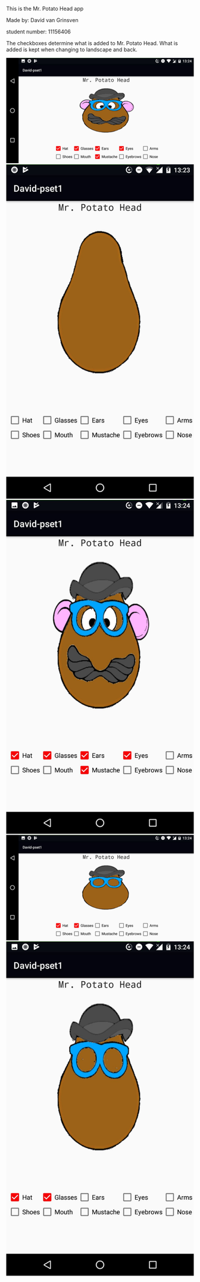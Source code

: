 
This is the Mr. Potato Head app

Made by: David van Grinsven

student number: 11156406

The checkboxes determine what is added to Mr. Potato Head.
What is added is kept when changing to landscape and back.

![image1](doc/potato%20(1).jpeg)
![image2](doc/potato%20(2).jpeg)
![image3](doc/potato%20(3).jpeg)
![image4](doc/potato%20(4).jpeg)
![image5](doc/potato%20(5).jpeg)

